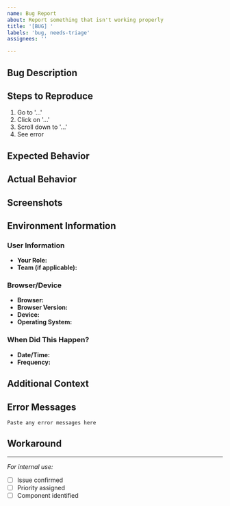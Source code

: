 ```yaml
---
name: Bug Report
about: Report something that isn't working properly
title: '[BUG] '
labels: 'bug, needs-triage'
assignees: ''

---
```


## Bug Description
<!-- Provide a clear and concise description of what the bug is -->

## Steps to Reproduce
<!-- List the exact steps to reproduce the behavior -->
1. Go to '...'
2. Click on '...'
3. Scroll down to '...'
4. See error

## Expected Behavior
<!-- Describe what you expected to happen -->

## Actual Behavior
<!-- Describe what actually happened -->

## Screenshots
<!-- If applicable, add screenshots to help explain your problem -->

## Environment Information

### User Information

- **Your Role:** <!-- Player / Parent / Coach / Admin / Other -->
- **Team (if applicable):** <!-- e.g., Varsity Boys -->

### Browser/Device

- **Browser:** <!-- e.g., Chrome, Safari, Firefox -->
- **Browser Version:** <!-- e.g., 120.0 -->
- **Device:** <!-- Desktop / Mobile / Tablet -->
- **Operating System:** <!-- e.g., Windows 11, macOS 14, iOS 17 -->

### When Did This Happen?

- **Date/Time:** <!-- When did you first notice this issue? -->
- **Frequency:** <!-- Always / Sometimes / Only once -->

## Additional Context
<!-- Add any other context about the problem here -->

## Error Messages
<!-- If you saw any error messages, please copy them here -->
```
Paste any error messages here
```

## Workaround
<!-- Have you found any way to work around this issue? If yes, please describe -->

---
*For internal use:*

- [ ] Issue confirmed
- [ ] Priority assigned
- [ ] Component identified
